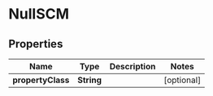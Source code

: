 

# NullSCM


## Properties

Name | Type | Description | Notes
------------ | ------------- | ------------- | -------------
**propertyClass** | **String** |  |  [optional]



